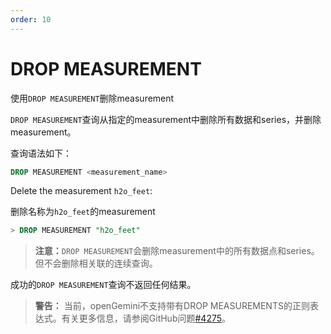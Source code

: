 ```yaml
---
order: 10
---
```


# DROP MEASUREMENT

使用`DROP MEASUREMENT`删除measurement

`DROP MEASUREMENT`查询从指定的measurement中删除所有数据和series，并删除measurement。

查询语法如下：
```sql
DROP MEASUREMENT <measurement_name>
```

Delete the measurement `h2o_feet`:

删除名称为`h2o_feet`的measurement

```sql
> DROP MEASUREMENT "h2o_feet"
```

> **注意：**`DROP MEASUREMENT`会删除measurement中的所有数据点和series。但不会删除相关联的连续查询。

成功的`DROP MEASUREMENT`查询不返回任何结果。

> **警告：** 当前，openGemini不支持带有DROP MEASUREMENTS的正则表达式。有关更多信息，请参阅GitHub问题[#4275](https://github.com/influxdb/influxdb/issues/4275)。